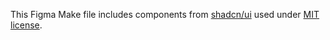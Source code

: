This Figma Make file includes components from [shadcn/ui](https://ui.shadcn.com/) used under [MIT license](https://github.com/shadcn-ui/ui/Rishav-1306).
